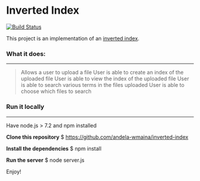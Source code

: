 # Inverted Index

[![Build Status](https://travis-ci.org/andela-wmaina/inverted-index.svg?branch=develop)](https://travis-ci.org/andela-wmaina/inverted-index)


This project is an implementation of an <a href="https://en.wikipedia.org/wiki/Inverted_index">inverted index</a>.

### What it does:
-----------------------------------------------------------
> Allows a user to upload a file
> User is able to create an index of the uploaded file
> User is able to view the index of the uploaded file
> User is able to search various terms in the files uploaded
> User is able to choose which files to search

### Run it locally
-----------------------------------------------------------
Have node.js > 7.2 and npm installed

<strong>Clone this repository</strong>
	$ https://github.com/andela-wmaina/inverted-index

<strong>Install the dependencies</strong>
	$ npm install 

<strong>Run the server</strong>
	$ node server.js

Enjoy!







